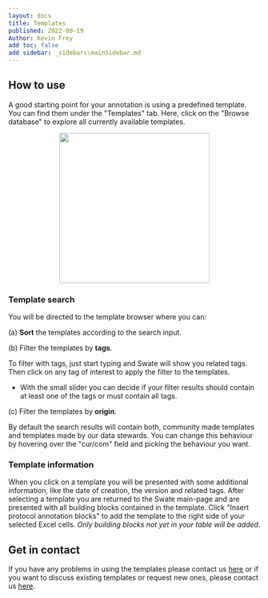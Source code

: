 ```yaml
---
layout: docs
title: Templates
published: 2022-09-19
Author: Kevin Frey
add toc: false
add sidebar: _sidebars\mainSidebar.md
---
```


## How to use

A good starting point for your annotation is using a predefined template. You can find them under the "Templates" tab. Here, click on the "Browse database" to explore all currently available templates.

<p style="justify-content: center; display: flex">
<img src="https://user-images.githubusercontent.com/39732517/128495178-cc14690a-fc8a-4a3c-b591-365176ea2b00.png" data-canonical-src="https://user-images.githubusercontent.com/39732517/128495178-cc14690a-fc8a-4a3c-b591-365176ea2b00.png" style="height: 300px"  />
</p>

### Template search

You will be directed to the template browser where you can:

(a) **Sort** the templates according to the search input.

(b) Filter the templates by **tags**.

To filter with tags, just start typing and Swate will show you related tags. Then click on any tag of interest to apply the filter to the templates.
- With the small slider you can decide if your filter results should contain at least one of the tags or must contain all tags.

(c) Filter the templates by **origin**.

By default the search results will contain both, community made templates and templates made by our data stewards. You can change this behaviour by hovering over the "cur/com" field and picking the behaviour you want. 

### Template information

When you click on a template you will be presented with some additional information, like the date of creation, the version and related tags. After selecting a template you are returned to the Swate main-page and are presented with all building blocks contained in the template. Click "Insert protocol annotation blocks" to add the template to the right side of your selected Excel cells. *Only building blocks not yet in your table will be added*.

## Get in contact

If you have any problems in using the templates please contact us [here](https://github.com/nfdi4plants/Swate/issues/new/choose) or if you want to discuss existing templates or request new ones, please contact us [here](https://github.com/nfdi4plants/SWATE_templates/issues/new/choose).
